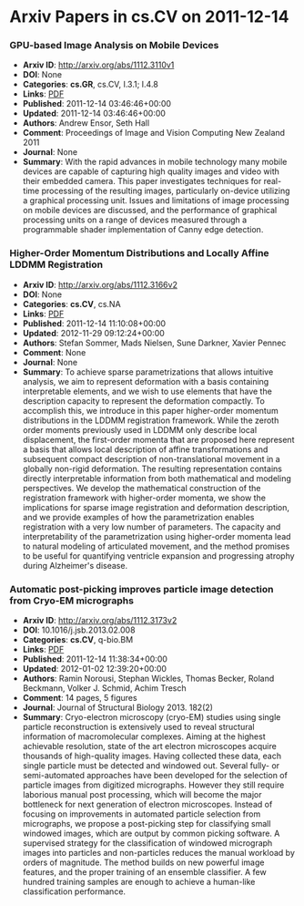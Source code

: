 # Arxiv Papers in cs.CV on 2011-12-14
### GPU-based Image Analysis on Mobile Devices
- **Arxiv ID**: http://arxiv.org/abs/1112.3110v1
- **DOI**: None
- **Categories**: **cs.GR**, cs.CV, I.3.1; I.4.8
- **Links**: [PDF](http://arxiv.org/pdf/1112.3110v1)
- **Published**: 2011-12-14 03:46:46+00:00
- **Updated**: 2011-12-14 03:46:46+00:00
- **Authors**: Andrew Ensor, Seth Hall
- **Comment**: Proceedings of Image and Vision Computing New Zealand 2011
- **Journal**: None
- **Summary**: With the rapid advances in mobile technology many mobile devices are capable of capturing high quality images and video with their embedded camera. This paper investigates techniques for real-time processing of the resulting images, particularly on-device utilizing a graphical processing unit. Issues and limitations of image processing on mobile devices are discussed, and the performance of graphical processing units on a range of devices measured through a programmable shader implementation of Canny edge detection.



### Higher-Order Momentum Distributions and Locally Affine LDDMM Registration
- **Arxiv ID**: http://arxiv.org/abs/1112.3166v2
- **DOI**: None
- **Categories**: **cs.CV**, cs.NA
- **Links**: [PDF](http://arxiv.org/pdf/1112.3166v2)
- **Published**: 2011-12-14 11:10:08+00:00
- **Updated**: 2012-11-29 09:12:24+00:00
- **Authors**: Stefan Sommer, Mads Nielsen, Sune Darkner, Xavier Pennec
- **Comment**: None
- **Journal**: None
- **Summary**: To achieve sparse parametrizations that allows intuitive analysis, we aim to represent deformation with a basis containing interpretable elements, and we wish to use elements that have the description capacity to represent the deformation compactly. To accomplish this, we introduce in this paper higher-order momentum distributions in the LDDMM registration framework. While the zeroth order moments previously used in LDDMM only describe local displacement, the first-order momenta that are proposed here represent a basis that allows local description of affine transformations and subsequent compact description of non-translational movement in a globally non-rigid deformation. The resulting representation contains directly interpretable information from both mathematical and modeling perspectives. We develop the mathematical construction of the registration framework with higher-order momenta, we show the implications for sparse image registration and deformation description, and we provide examples of how the parametrization enables registration with a very low number of parameters. The capacity and interpretability of the parametrization using higher-order momenta lead to natural modeling of articulated movement, and the method promises to be useful for quantifying ventricle expansion and progressing atrophy during Alzheimer's disease.



### Automatic post-picking improves particle image detection from Cryo-EM micrographs
- **Arxiv ID**: http://arxiv.org/abs/1112.3173v2
- **DOI**: 10.1016/j.jsb.2013.02.008
- **Categories**: **cs.CV**, q-bio.BM
- **Links**: [PDF](http://arxiv.org/pdf/1112.3173v2)
- **Published**: 2011-12-14 11:38:34+00:00
- **Updated**: 2012-01-02 12:39:20+00:00
- **Authors**: Ramin Norousi, Stephan Wickles, Thomas Becker, Roland Beckmann, Volker J. Schmid, Achim Tresch
- **Comment**: 14 pages, 5 figures
- **Journal**: Journal of Structural Biology 2013. 182(2)
- **Summary**: Cryo-electron microscopy (cryo-EM) studies using single particle reconstruction is extensively used to reveal structural information of macromolecular complexes. Aiming at the highest achievable resolution, state of the art electron microscopes acquire thousands of high-quality images. Having collected these data, each single particle must be detected and windowed out. Several fully- or semi-automated approaches have been developed for the selection of particle images from digitized micrographs. However they still require laborious manual post processing, which will become the major bottleneck for next generation of electron microscopes. Instead of focusing on improvements in automated particle selection from micrographs, we propose a post-picking step for classifying small windowed images, which are output by common picking software. A supervised strategy for the classification of windowed micrograph images into particles and non-particles reduces the manual workload by orders of magnitude. The method builds on new powerful image features, and the proper training of an ensemble classifier. A few hundred training samples are enough to achieve a human-like classification performance.



